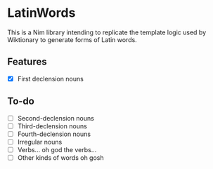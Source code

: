 # LatinWords

This is a Nim library intending to replicate the template logic used by Wiktionary to generate forms of Latin words.

## Features

 - [x] First declension nouns

## To-do

 - [ ] Second-declension nouns
 - [ ] Third-declension nouns
 - [ ] Fourth-declension nouns
 - [ ] Irregular nouns
 - [ ] Verbs... oh god the verbs...
 - [ ] Other kinds of words oh gosh
